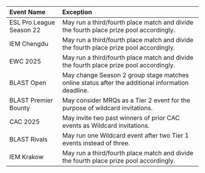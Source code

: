 | Event Name | Exception |
|:-----------|:----------|
| ESL Pro League Season 22 | May run a third/fourth place match and divide the fourth place prize pool accordingly.|
| IEM Chengdu              | May run a third/fourth place match and divide the fourth place prize pool accordingly.|
| EWC 2025                 | May run a third/fourth place match and divide the fourth place prize pool accordingly.|
| BLAST Open               | May change Season 2 group stage matches online status after the additional information deadline. |
| BLAST Premier Bounty     | May consider MRQs as a Tier 2 event for the purpose of wildcard invitations.|
| CAC 2025 | May invite two past winners of prior CAC events as Wildcard invitations.|
| BLAST Rivals       | May run one Wildcard event after two Tier 1 events instead of three. |
| IEM Krakow             | May run a third/fourth place match and divide the fourth place prize pool accordingly.|